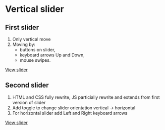# Vertical slider

## First slider

1. Only vertical move
2. Moving by:
   - buttons on slider,
   - keyboard arrows Up and Down,
   - mouse swipes.

[View slider](https://nmakarevich.github.io/vertical-slider/vertical-slider-1/)

## Second slider

1. HTML and CSS fully rewrite, JS particially rewrite and extends from first version of slider
2. Add toggle to change slider orientation vertical -> horizontal
3. For horizontal slider add Left and Right keyboard arrows

[View slider](https://nmakarevich.github.io/vertical-slider/vertical-slider-2/)
